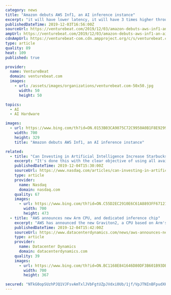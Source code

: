 ```yaml
---
category: news
title: "Amazon debuts AWS Inf1, an AI inference instance"
excerpt: "it will have lower latency, it will have 3 times higher throughput, and up to 40% lower cost per instance compared to our G4 instance which is based on an Nvidia chip which previously was the lowest cost inference instance in the cloud,” Jassy said. The vast majority of costs for cloud customers using AI to power their solutions comes from ..."
publishedDateTime: 2019-12-03T16:56:00Z
sourceUrl: https://venturebeat.com/2019/12/03/amazon-debuts-aws-inf1-an-ai-inference-instance/
ampUrl: https://venturebeat.com/2019/12/03/amazon-debuts-aws-inf1-an-ai-inference-instance/amp/
cdnAmpUrl: https://venturebeat-com.cdn.ampproject.org/c/s/venturebeat.com/2019/12/03/amazon-debuts-aws-inf1-an-ai-inference-instance/amp/
type: article
quality: 89
heat: 109
published: true

provider:
  name: VentureBeat
  domain: venturebeat.com
  images:
    - url: /assets/images/organizations/venturebeat.com-50x50.jpg
      width: 50
      height: 50

topics:
  - AI
  - AI Hardware

images:
  - url: https://www.bing.com/th?id=ON.0153B03CA9075C72C9950A0B1F8E9299
    width: 700
    height: 329
    title: "Amazon debuts AWS Inf1, an AI inference instance"

related:
  - title: "Can Investing in Artificial Intelligence Increase Starbucks Sales?"
    excerpt: "It's done this with the clear objective of using all available innovations to push boundaries outward, and it's using artificial intelligence to break open new channels in sales. Former CEO Howard Schultz, who led Starbucks to its current success, left the company in the hands of current CEO Kevin Johnson in April 2017. Johnson comes from a ..."
    publishedDateTime: 2019-12-04T15:30:00Z
    sourceUrl: https://www.nasdaq.com/articles/can-investing-in-artificial-intelligence-increase-starbucks-sales-2019-12-04
    type: article
    provider:
      name: Nasdaq
      domain: nasdaq.com
    quality: 67
    images:
      - url: https://www.bing.com/th?id=ON.C55D2EC2910E6C61A8893FF671211C85
        width: 700
        height: 473
  - title: "AWS announces new Arm CPU, and dedicated inference chip"
    excerpt: "AWS has announced the new Graviton2, a CPU based on Arm's Neoverse cores, and the Inferentia, a dedicated inference chip to help its customers run their AI applications. Unlike rivals Intel and AMD, Arm does not sell its own chips - it licenses out core designs, which other companies build upon, adding elements like memory, storage and PCIe ..."
    publishedDateTime: 2019-12-04T15:42:00Z
    sourceUrl: https://www.datacenterdynamics.com/news/aws-announces-new-arm-cpu-and-dedicated-inference-chip/
    type: article
    provider:
      name: Datacenter Dynamics
      domain: datacenterdynamics.com
    quality: 39
    images:
      - url: https://www.bing.com/th?id=ON.BC1168E841646D80DF3B601B93DBFE85
        width: 700
        height: 367

secured: "NTkG0opSUzhPJQ1VJFsvAmTxlJVbFgtUZpJVdxi0Ub/1jf/VpJTNInBFpudXHqKq3so1pFtXujeyFgpMD7CXlr+vOioMFBBvrGC5+QjoNJ2u+jzO/0t+quL2JZFd7Oxfy/7m1KQTzd/elz59eonX+NLo4zriAiVkLp376WVmWGkZm0UCfv0HQ1BrRfu4d4eEWGGjiIBSm6/8ddwbwNhQMR8Hyn+5pfosubhQNm+FRJzQioNY6cbUI7L50S0VfqikIqDYOptZQV8TVNjSTnOpHA==;XrwIP4ZY1ahhDj5v+JRqPQ=="
---
```


